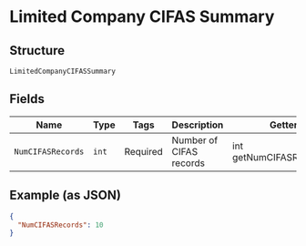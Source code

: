 
# Limited Company CIFAS Summary

## Structure

`LimitedCompanyCIFASSummary`

## Fields

| Name | Type | Tags | Description | Getter | Setter |
|  --- | --- | --- | --- | --- | --- |
| `NumCIFASRecords` | `int` | Required | Number of CIFAS records | int getNumCIFASRecords() | setNumCIFASRecords(int numCIFASRecords) |

## Example (as JSON)

```json
{
  "NumCIFASRecords": 10
}
```

